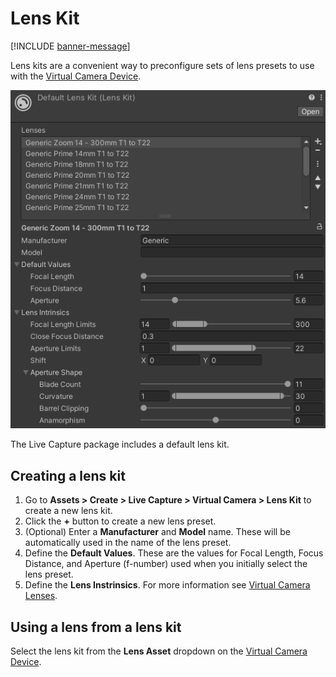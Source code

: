 # Lens Kit

[!INCLUDE [banner-message](banner-message.md)]

Lens kits are a convenient way to preconfigure sets of lens presets to use with the [Virtual Camera Device](ref-component-virtual-camera-device.md).

![](images/ref-asset-lens-kit.png)

The Live Capture package includes a default lens kit.

## Creating a lens kit

1. Go to **Assets > Create > Live Capture > Virtual Camera > Lens Kit** to create a new lens kit.
2. Click the **+** button to create a new lens preset.
3. (Optional) Enter a **Manufacturer** and **Model** name. These will be automatically used in the name of the lens preset.
4. Define the **Default Values**. These are the values for Focal Length, Focus Distance, and Aperture (f-number) used when you initially select the lens preset.
5. Define the **Lens Instrinsics**. For more information see [Virtual Camera Lenses](virtual-camera-lenses.md).

## Using a lens from a lens kit

Select the lens kit from the **Lens Asset** dropdown on the [Virtual Camera Device](ref-component-virtual-camera-device.md).
